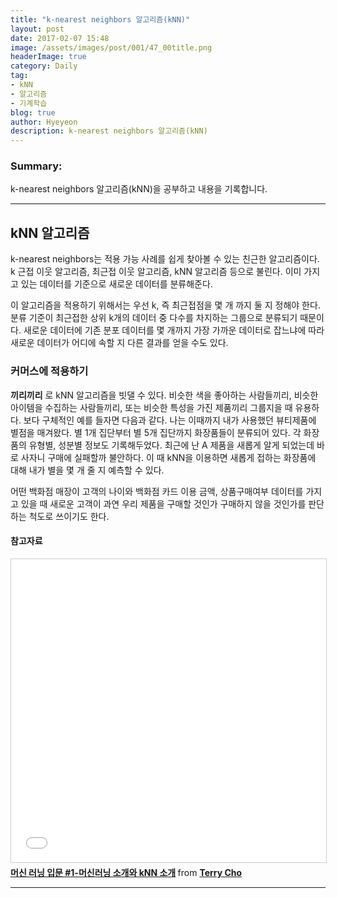 ```yaml
---
title: "k-nearest neighbors 알고리즘(kNN)"
layout: post
date: 2017-02-07 15:48
image: /assets/images/post/001/47_00title.png
headerImage: true
category: Daily
tag:
- kNN
- 알고리즘
- 기계학습
blog: true
author: Hyeyeon
description: k-nearest neighbors 알고리즘(kNN)
---
```


### Summary:

k-nearest neighbors 알고리즘(kNN)을 공부하고 내용을 기록합니다.

---


## kNN 알고리즘

k-nearest neighbors는 적용 가능 사례를 쉽게 찾아볼 수 있는 친근한 알고리즘이다. k 근접 이웃 알고리즘, 최근접 이웃 알고리즘, kNN 알고리즘 등으로 불린다. 이미 가지고 있는 데이터를 기준으로 새로운 데이터를 분류해준다.

이 알고리즘을 적용하기 위해서는 우선 k, 즉 최근접점을 몇 개 까지 둘 지 정해야 한다. 분류 기준이 최근접한 상위 k개의 데이터 중 다수를 차지하는 그룹으로 분류되기 때문이다. 새로운 데이터에 기존 분포 데이터를 몇 개까지 가장 가까운 데이터로 잡느냐에 따라 새로운 데이터가 어디에 속할 지 다른 결과를 얻을 수도 있다.

### 커머스에 적용하기

**끼리끼리** 로 kNN 알고리즘을 빗댈 수 있다. 비슷한 색을 좋아하는 사람들끼리, 비슷한 아이템을 수집하는 사람들끼리, 또는 비슷한 특성을 가진 제품끼리 그룹지을 때 유용하다. 보다 구체적인 예를 들자면 다음과 같다. 나는 이때까지 내가 사용했던 뷰티제품에 별점을 매겨왔다. 별 1개 집단부터 별 5개 집단까지 화장품들이 분류되어 있다. 각 화장품의 유형별, 성분별 정보도 기록해두었다. 최근에 난 A 제품을 새롭게 알게 되었는데 바로 사자니 구매에 실패할까 불안하다. 이 때 kNN을 이용하면 새롭게 접하는 화장품에 대해 내가 별을 몇 개 줄 지 예측할 수 있다.

어떤 백화점 매장이 고객의 나이와 백화점 카드 이용 금액, 상품구매여부 데이터를 가지고 있을 때 새로운 고객이 과연 우리 제품을 구매할 것인가 구매하지 않을 것인가를 판단하는 척도로 쓰이기도 한다.

#### 참고자료

<iframe src="//www.slideshare.net/slideshow/embed_code/key/vWIw5OkgcDzSTN" width="595" height="485" frameborder="0" marginwidth="0" marginheight="0" scrolling="no" style="border:1px solid #CCC; border-width:1px; margin-bottom:5px; max-width: 100%;" allowfullscreen> </iframe> <div style="margin-bottom:5px"> <strong> <a href="//www.slideshare.net/Byungwook/1-knn" title="머신 러닝 입문 #1-머신러닝 소개와 kNN 소개" target="_blank">머신 러닝 입문 #1-머신러닝 소개와 kNN 소개</a> </strong> from <strong><a target="_blank" href="//www.slideshare.net/Byungwook">Terry Cho</a></strong> </div>

---
